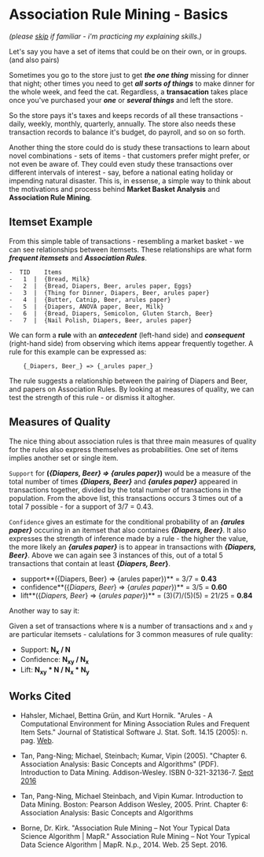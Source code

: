 # Association Rule Mining - Basics

_(please [skip](AgAssociations.md) if familiar - i'm practicing my explaining skills.)_

Let's say you have a set of items that could be on their own, or in groups. (and also pairs)

Sometimes you go to the store just to get **_the one thing_** missing for dinner that night; other times you need to get **_all sorts of things_** to make dinner for the whole week, and feed the cat. Regardless, a **transacation** takes place once you've purchased your **_one_** or **_several things_** and left the store. 

So the store pays it's taxes and keeps records of all these transactions - daily, weekly, monthly, quarterly, annually. The store also needs these transaction records to balance it's budget, do payroll, and so on so forth.

Another thing the store could do is study these transactions to learn about novel combinations - sets of items - that customers prefer might prefer, or not even be aware of. They could even study these transactions over different intervals of interest - say, before a national eating holiday or impending natural disaster. This is, in essense, a simple way to think about the motivations and process behind **Market Basket Analysis** and **Association Rule Mining**.

## Itemset Example

From this simple table of transactions - resembling a market basket - we can see relationships between itemsets. These relationships are what form **_frequent itemsets_** and **_Association Rules_**.

```
-  TID    Items
-   1  |  {Bread, Milk}
-   2  |  {Bread, Diapers, Beer, arules paper, Eggs}
-   3  |  {Thing for Dinner, Diapers, Beer, arules paper}
-   4  |  {Butter, Catnip, Beer, arules paper}
-   5  |  {Diapers, ANOVA paper, Beer, Milk}
-   6  |  {Bread, Diapers, Semicolon, Gluten Starch, Beer}
-   7  |  {Nail Polish, Diapers, Beer, arules paper}
```

We can form a **rule** with an **_antecedent_** (left-hand side) and **_consequent_** (right-hand side) from observing which items appear frequently together. A rule for this example can be expressed as:

		{_Diapers, Beer_} => {_arules paper_}

The rule suggests a relationship between the pairing of Diapers and Beer, and papers on Association Rules. By looking at measures of quality, we can test the strength of this rule - or dismiss it altogher. 

## Measures of Quality

The nice thing about association rules is that three main measures of quality for the rules also express themselves as probabilities. One set of items implies another set or single item.

`Support` for **(_{Diapers, Beer} => {arules paper}_)** would be a measure of the total number of times **_{Diapers, Beer}_** and **_{arules paper}_** appeared in transactions together, divided by the total number of transactions in the population. From the above list, this transactions occurs 3 times out of a total 7 possible - for a support of 3/7 = 0.43.

`Confidence` gives an estimate for the conditional probability of an **_{arules paper}_** occuring in an itemset that also containes **_{Diapers, Beer}_**. It also expresses the strength of inference made by a rule - the higher the value, the more likely an **_{arules paper}_** is to appear in transactions with **_{Diapers, Beer}_**. Above we can again see 3 instances of this, out of a total 5 transactions that contain at least **{_Diapers, Beer_}**.

- support**({Diapers, Beer} => {arules paper})**         	= 3/7 = **0.43**
- confidence**({_Diapers, Beer_} => {_arules paper_})**  	= 3/5 = **0.60**
- lift**({_Diapers, Beer_} => {_arules paper_})**        	= (3)(7)/(5)(5) = 21/25 = **0.84**

Another way to say it:

Given a set of transactions where `N` is a number of transactions and `x` and `y` are particular itemsets - calulations for 3 common measures of rule quality:

- Support:    **N<sub>x</sub> / N**
- Confidence: **N<sub>xy</sub> / N<sub>x</sub>**
- Lift:       **N<sub>xy</sub> * N / N<sub>x</sub> * N<sub>y</sub>**

## Works Cited

- Hahsler, Michael, Bettina Grün, and Kurt Hornik. "Arules - A Computational Environment for Mining Association Rules and Frequent Item Sets." Journal of Statistical Software J. Stat. Soft. 14.15 (2005): n. pag. [Web](https://www.google.com/url?sa=t&rct=j&q=&esrc=s&source=web&cd=1&ved=0ahUKEwjG1oDFxqrPAhUE64MKHW0yA30QFggmMAA&url=https%3A%2F%2Fwww.jstatsoft.org%2Farticle%2Fview%2Fv014i15%2Fv14i15.pdf&usg=AFQjCNG3aCjcy7O3mvHx2byove-2DTLTRw&sig2=fhgTMeA9DKm16v575FdbWg).

-  Tan, Pang-Ning; Michael, Steinbach; Kumar, Vipin (2005). "Chapter 6. Association Analysis: Basic Concepts and Algorithms" (PDF). Introduction to Data Mining. Addison-Wesley. ISBN 0-321-32136-7. [Sept 2016](https://www-users.cs.umn.edu/~kumar/dmbook/ch6.pdf)

- Tan, Pang-Ning, Michael Steinbach, and Vipin Kumar. Introduction to Data Mining. Boston: Pearson Addison Wesley, 2005. Print. Chapter 6: Association Analysis: Basic Concepts and Algorithms

- Borne, Dr. Kirk. "Association Rule Mining – Not Your Typical Data Science Algorithm | MapR." Association Rule Mining – Not Your Typical Data Science Algorithm | MapR. N.p., 2014. Web. 25 Sept. 2016.